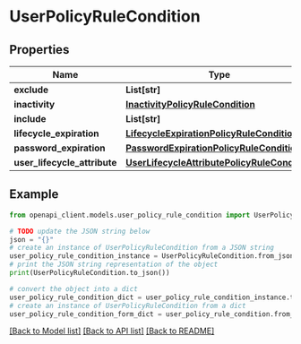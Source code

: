 # UserPolicyRuleCondition


## Properties

Name | Type | Description | Notes
------------ | ------------- | ------------- | -------------
**exclude** | **List[str]** |  | [optional] 
**inactivity** | [**InactivityPolicyRuleCondition**](InactivityPolicyRuleCondition.md) |  | [optional] 
**include** | **List[str]** |  | [optional] 
**lifecycle_expiration** | [**LifecycleExpirationPolicyRuleCondition**](LifecycleExpirationPolicyRuleCondition.md) |  | [optional] 
**password_expiration** | [**PasswordExpirationPolicyRuleCondition**](PasswordExpirationPolicyRuleCondition.md) |  | [optional] 
**user_lifecycle_attribute** | [**UserLifecycleAttributePolicyRuleCondition**](UserLifecycleAttributePolicyRuleCondition.md) |  | [optional] 

## Example

```python
from openapi_client.models.user_policy_rule_condition import UserPolicyRuleCondition

# TODO update the JSON string below
json = "{}"
# create an instance of UserPolicyRuleCondition from a JSON string
user_policy_rule_condition_instance = UserPolicyRuleCondition.from_json(json)
# print the JSON string representation of the object
print(UserPolicyRuleCondition.to_json())

# convert the object into a dict
user_policy_rule_condition_dict = user_policy_rule_condition_instance.to_dict()
# create an instance of UserPolicyRuleCondition from a dict
user_policy_rule_condition_form_dict = user_policy_rule_condition.from_dict(user_policy_rule_condition_dict)
```
[[Back to Model list]](../README.md#documentation-for-models) [[Back to API list]](../README.md#documentation-for-api-endpoints) [[Back to README]](../README.md)


